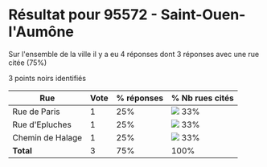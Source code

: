 # Résultat pour 95572 - Saint-Ouen-l'Aumône

Sur l'ensemble de la ville il y a eu 4 réponses dont 3 réponses avec une rue citée (75%)

3 points noirs identifiés

| Rue | Vote | % réponses | % Nb rues cités|
|-----|------|------------|----------------|
| Rue de Paris | 1 | 25% | <img src="../../img/bar_33.gif" />&nbsp;33%|
| Rue d'Epluches | 1 | 25% | <img src="../../img/bar_33.gif" />&nbsp;33%|
| Chemin de Halage | 1 | 25% | <img src="../../img/bar_33.gif" />&nbsp;33%|
| **Total** | 3 | 75% | 100%|

